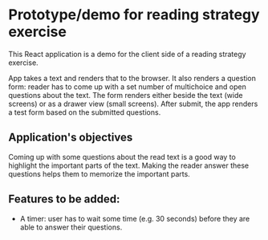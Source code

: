 # Prototype/demo for reading strategy exercise

This React application is a demo for the client side of a reading strategy exercise.

App takes a text and renders that to the browser. It also renders a question form: reader has to come up with a set number of multichoice and open questions about the text. The form renders either beside the text (wide screens) or as a drawer view (small screens). After submit, the app renders a test form based on the submitted questions.

## Application's objectives 

Coming up with some questions about the read text is a good way to highlight the important parts of the text. Making the reader answer these questions helps them to memorize the important parts. 

## Features to be added:
- A timer: user has to wait some time (e.g. 30 seconds) before they are able to answer their questions.
